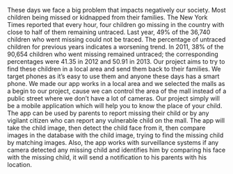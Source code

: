 


These days we face a big problem that impacts negatively our society. Most children
being missed or kidnapped from their families. The New York Times reported that every
hour, four children go missing in the country with close to half of them remaining
untraced. Last year, 49% of the 36,740 children who went missing could not be traced.
The percentage of untraced children for previous years indicates a worsening trend. In
2011, 38% of the 90,654 children who went missing remained untraced; the
corresponding percentages were 41.35 in 2012 and 50.91 in 2013.
Our project aims to try to find these children in a local area and send them back to their
families. We target phones as it’s easy to use them and anyone these days has a smart
phone. We made our app works in a local area and we selected the malls as a begin to our
project, cause we can control the area of the mall instead of a public street where we don’t
have a lot of cameras.
Our project simply will be a mobile application which will help you to know the place of
your child. The app can be used by parents to report missing their child or by any vigilant
citizen who can report any vulnerable child on the mall. The app will take the child image,
then detect the child face from it, then compare images in the database with the child
image, trying to find the missing child by matching images. Also, the app works with
surveillance systems if any camera detected any missing child and identifies him by
comparing his face with the missing child, it will send a notification to his parents with
his location.
